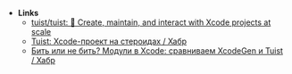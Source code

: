 - **Links**
	- [tuist/tuist: 🚀 Create, maintain, and interact with Xcode projects at scale](https://github.com/tuist/tuist)
	- [Tuist: Xcode-проект на стероидах / Хабр](https://habr.com/ru/company/hh/blog/564988/)
	- [Бить или не бить? Модули в Xcode: сравниваем XcodeGen и Tuist / Хабр](https://habr.com/ru/company/surfstudio/blog/590263/)